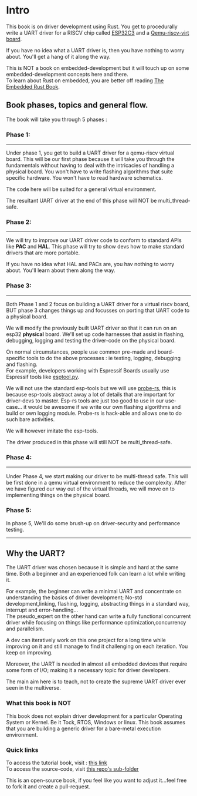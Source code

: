 # Intro

This book is on driver development using Rust. You get to procedurally write a UART driver for a RISCV chip called [ESP32C3][ESP32C3-datasheet-link] and a [Qemu-riscv-virt board][qemu-riscv-virt-board].  

If you have no idea what a UART driver is, then you have nothing to worry about. You'll get a hang of it along the way.  

This is NOT a book on embedded-development but it will touch up on some embedded-development concepts here and there.  
To learn about Rust on embedded, you are better off reading [The Embedded Rust Book][the-embedded-rust-book].  


## Book phases, topics and general flow.  

The book will take you through 5 phases :  

### Phase 1:  
<hr>

Under phase 1, you get to build a UART driver for a qemu-riscv virtual board. This will be our first phase because it will take you through the fundamentals without having to deal with the intricacies of handling a physical board. You won't have to write flashing algorithms that suite specific hardware. You won't have to read hardware schematics.  

The code here will be suited for a general virtual environment.  

The resultant UART driver at the end of this phase will NOT be multi_thread-safe.


### Phase 2:  
<hr>

We will try to improve our UART driver code to conform to standard APIs like **PAC** and **HAL**. This phase will try to show devs how to make standard drivers that are more portable.   

If you have no idea what HAL and PACs are, you hav nothing to worry about. You'll learn about them along the way.  


### Phase 3:  
<hr>

Both Phase 1 and 2 focus on building a UART driver for a virtual riscv board, BUT phase 3 changes things up and focusses on porting that UART code to a physical board.  

We will modify the previously built UART driver so that it can run on an esp32 **physical** board. We'll set up code harnesses that assist in flashing, debugging, logging and testing the driver-code on the physical board.  

On normal circumstances, people use common pre-made and board-specific tools to do the above processes : ie testing, logging, debugging and flashing.   
For example, developers working with Espressif Boards usually use Espressif tools like [esptool.py](https://docs.espressif.com/projects/esptool/en/latest/esp32/).  

We will not use the standard esp-tools but we will use [probe-rs](https://probe.rs/), this is because esp-tools abstract away a lot of details that are important for driver-devs to master. Esp-rs tools are just too good to use in our use-case... it would be awesome if we write our own flashing algorithms and build or own logging module. Probe-rs is hack-able and allows one to do such bare activities.  

We will however imitate the esp-tools.  

The driver produced in this phase will still NOT be multi_thread-safe.  


### Phase 4: <hr> 
Under Phase 4, we start making our driver to be multi-thread safe. This will be first done in a qemu virtual environment to reduce the complexity. After we have figured our way out of the virtual threads, we will move on to implementing things on the physical board.  



### Phase 5:  
In phase 5, We'll do some brush-up on driver-security and performance testing.   
<hr>


## Why the UART?

The UART driver was chosen because it is simple and hard at the same time. Both a beginner and an experienced folk can learn a lot while writing it.  

For example, the beginner can write a minimal UART and concentrate on understanding the basics of driver development; No-std development,linking, flashing, logging, abstracting things in a standard way, interrupt and error-handling...  
The pseudo_expert on the other hand can write a fully functional concurrent driver while focusing on things like performance optimization,concurrency and parallelism.  

A dev can iteratively work on this one project for a long time while improving on it and still manage to find it challenging on each iteration. You keep on improving.  

Moreover, the UART is needed in almost all embedded devices that require some form of I/O; making it a necessary topic for driver developers.  


The main aim here is to teach, not to create the supreme UART driver ever seen in the multiverse.    

### What this book is NOT
This book does not explain driver development for a particular Operating System or Kernel. Be it Tock, RTOS, Windows or linux. This book assumes that you are building a generic driver for a bare-metal execution environment.  


### Quick links

To access the tutorial book, visit : [this link][driver-development-book-website]  
To access the source-code, visit [this repo's sub-folder][driver-code]  


This is an open-source book, if you feel like you want to adjust it...feel free to fork it and create a pull-request.  


[driver-development-book-website]: https://rustaceanskenya.github.io/driver-development-book/
[driver-code]: https://github.com/RustaceansKenya/driver-development-book/tree/master/driver_code
[ESP32C3-datasheet-link]: https://www.espressif.com/sites/default/files/documentation/esp32-c3_datasheet_en.pdf  
[qemu-riscv-virt-board]: https://www.qemu.org/docs/master/system/riscv/virt.html
[the-embedded-rust-book]: https://docs.rust-embedded.org/book/
